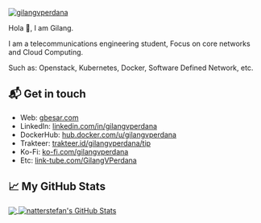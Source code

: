 [![gilangvperdana](https://res.cloudinary.com/gbesar/image/upload/v1625141309/gilangvperdana-1500x500_wyyjge.png)][1]

Hola 👋,
I am Gilang.

I am a telecommunications engineering student, 
Focus on core networks and Cloud Computing. 

Such as: Openstack, Kubernetes, Docker, Software Defined Network, etc.

## 📬 Get in touch

- Web: [gbesar.com][1]
- LinkedIn: [linkedin.com/in/gilangvperdana][2]
- DockerHub: [hub.docker.com/u/gilangvperdana][3]
- Trakteer: [trakteer.id/gilangvperdana/tip][4]
- Ko-Fi: [ko-fi.com/gilangvperdana][5]
- Etc: [link-tube.com/GilangVPerdana][5]

## &#x1f4c8; My GitHub Stats

<a href="https://github.com/gilangvperdana/gilangvperdana">
  <img align="center" src="https://github-readme-stats.vercel.app/api/top-langs/?username=gilangvperdana&hide=java,html&title_color=000000&text_color=000000" />
</a>

<a href="https://github.com/gilangvperdana/gilangvperdana">
  <img align="center" src="https://github-readme-stats.vercel.app/api?username=gilangvperdana&show_icons=true&line_height=27&count_private=true&title_color=000000&text_color=000000&icon_color=FAC051" alt="natterstefan's GitHub Stats" />
</a>

[1]: https://gbesar.com
[2]: https://www.linkedin.com/in/gilangvperdana
[3]: https://hub.docker.com/u/gilangvperdana
[4]: https://trakteer.id/gilangvperdana/tip
[5]: https://ko-fi.com/gilangvperdana
[6]: https://link-tube.com/GilangVPerdana
